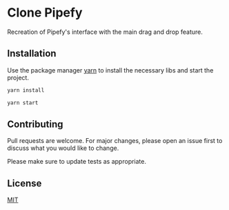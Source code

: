 # Clone Pipefy

Recreation of Pipefy's interface with the main drag and drop feature.

## Installation

Use the package manager [yarn](https://yarnpkg.com/en/) to install the necessary libs and start the project.

```bash
yarn install

yarn start
```

## Contributing
Pull requests are welcome. For major changes, please open an issue first to discuss what you would like to change.

Please make sure to update tests as appropriate.

## License
[MIT](https://choosealicense.com/licenses/mit/)